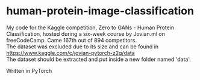 # human-protein-image-classification
My code for the Kaggle competition, Zero to GANs - Human Protein Classification, hosted during a six-week course by Jovian.ml on freeCodeCamp. Came 167th out of 894 competitors. <br>
The dataset was excluded due to its size and can be found in https://www.kaggle.com/c/jovian-pytorch-z2g/data <br>
The dataset should be extracted and put inside a new folder named 'data'. <br>

Written in PyTorch
